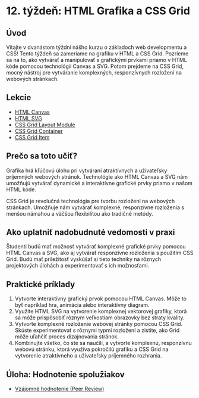 # 12. týždeň: HTML Grafika a CSS Grid

## Úvod

Vitajte v dvanástom týždni nášho kurzu o základoch web developmentu a CSS! Tento týždeň sa zameriame na grafiku v HTML a CSS Grid. Pozrieme sa na to, ako vytvárať a manipulovať s grafickými prvkami priamo v HTML kóde pomocou technológií Canvas a SVG. Potom prejdeme na CSS Grid, mocný nástroj pre vytváranie komplexných, responzívnych rozložení na webových stránkach.

## Lekcie

- [HTML Canvas](https://www.w3schools.com/html/html5_canvas.asp)
- [HTML SVG](https://www.w3schools.com/html/html5_svg.asp)
- [CSS Grid Layout Module](https://www.w3schools.com/css/css_grid.asp)
- [CSS Grid Container](https://www.w3schools.com/css/css_grid_container.asp)
- [CSS Grid Item](https://www.w3schools.com/css/css_grid_item.asp)

## Prečo sa toto učiť?

Grafika hrá kľúčovú úlohu pri vytváraní atraktívnych a užívateľsky príjemných webových stránok. Technológie ako HTML Canvas a SVG nám umožňujú vytvárať dynamické a interaktívne grafické prvky priamo v našom HTML kóde.

CSS Grid je revolučná technológia pre tvorbu rozložení na webových stránkach. Umožňuje nám vytvárať komplexné, responzívne rozloženia s menšou námahou a väčšou flexibilitou ako tradičné metódy.

## Ako uplatniť nadobudnuté vedomosti v praxi

Študenti budú mať možnosť vytvárať komplexné grafické prvky pomocou HTML Canvas a SVG, ako aj vytvárať responzívne rozloženia s použitím CSS Grid. Budú mať príležitosť vyskúšať si tieto techniky na rôznych projektových úlohách a experimentovať s ich možnosťami.

## Praktické príklady

1. Vytvorte interaktívny grafický prvok pomocou HTML Canvas. Môže to byť napríklad hra, animácia alebo interaktívny diagram.
2. Využite HTML SVG na vytvorenie komplexnej vektorovej grafiky, ktorá sa môže prispôsobiť rôznym veľkostiam obrazovky bez straty kvality.
3. Vytvorte komplexné rozloženie webovej stránky pomocou CSS Grid. Skúste experimentovať s rôznymi typmi rozložení a zistite, ako Grid môže uľahčiť proces dizajnovania stránok.
4. Kombinujte všetko, čo ste sa naučili, a vytvorte komplexnú, responzívnu webovú stránku, ktorá využíva pokročilú grafiku a CSS Grid na vytvorenie atraktívneho a užívateľsky príjemného rozhrania.

## Úloha: Hodnotenie spolužiakov

- [Vzájomné hodnotenie (Peer Review)](/2_rocnik/1_polrok/lekcie/PeerReview.md)
